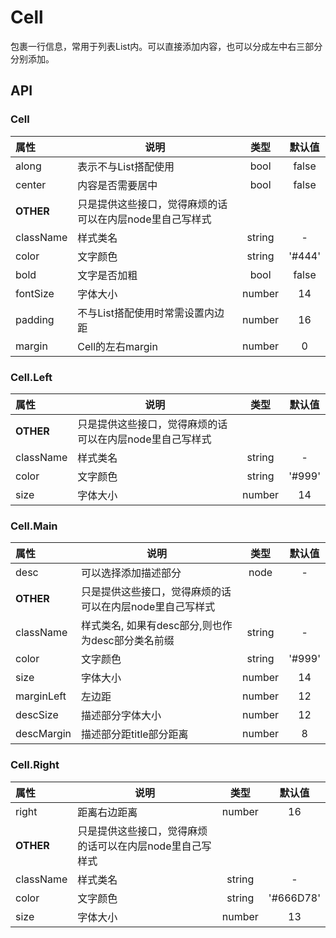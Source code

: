 # Cell

包裹一行信息，常用于列表List内。可以直接添加内容，也可以分成左中右三部分分别添加。

## API

### Cell

| 属性        | 说明                                |   类型   |   默认值   |
| :-------- | --------------------------------- | :----: | :-----: |
| along     |表示不与List搭配使用               | bool | false |
| center     | 内容是否需要居中                   | bool | false |
| **OTHER** |   只是提供这些接口，觉得麻烦的话可以在内层node里自己写样式       |        |         |
| className | 样式类名                              | string |    -    |
| color | 文字颜色                              | string |    '#444'    |
| bold | 文字是否加粗                              | bool |    false   |
| fontSize | 字体大小                            | number |    14   |
| padding | 不与List搭配使用时常需设置内边距       | number |    16   |
| margin | Cell的左右margin                            | number |    0   |


### Cell.Left

| 属性        | 说明                                |   类型   |   默认值   |
| :-------- | --------------------------------- | :----: | :-----: |
| **OTHER** |   只是提供这些接口，觉得麻烦的话可以在内层node里自己写样式       |        |         |
| className | 样式类名                              | string |    -    |
| color | 文字颜色                              | string |    '#999'    |
| size | 字体大小                            | number |    14   |


### Cell.Main

| 属性         | 说明                                |   类型   |   默认值   |
| :--------   | ---------------------------------   | :----: | :-----: |
| desc      | 可以选择添加描述部分                          | node |    -    |
| **OTHER** | 只是提供这些接口，觉得麻烦的话可以在内层node里自己写样式     |        |         |
| className | 样式类名, 如果有desc部分,则也作为desc部分类名前缀       | string |    -    |
| color | 文字颜色                              | string |    '#999'    |
| size | 字体大小                            | number |    14   |
| marginLeft | 左边距                              | number |    12    |
| descSize | 描述部分字体大小                            | number |    12   |
| descMargin | 描述部分距title部分距离                            | number |    8   |


### Cell.Right

| 属性        | 说明                                |   类型   |   默认值   |
| :-------- | --------------------------------- | :----: | :-----: |
| right | 距离右边距离                            | number |    16   |
| **OTHER** |   只是提供这些接口，觉得麻烦的话可以在内层node里自己写样式       |        |         |
| className | 样式类名                              | string |    -    |
| color | 文字颜色                              | string |    '#666D78'    |
| size | 字体大小                            | number |    13   |

